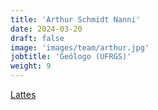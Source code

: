 ```yaml
---
title: 'Arthur Schmidt Nanni'
date: 2024-03-20
draft: false
image: 'images/team/arthur.jpg'
jobtitle: 'Geólogo (UFRGS)'
weight: 9
---
```

[Lattes](http://lattes.cnpq.br/8619792677679228)
